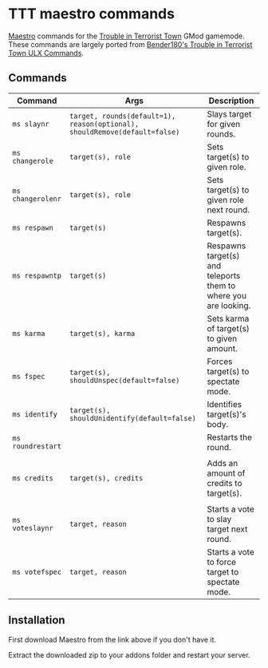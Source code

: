 # TTT maestro commands
[Maestro](https://github.com/DaaOtt/maestro) commands for the [Trouble in Terrorist Town](http://ttt.badking.net/) GMod gamemode. These commands are largely ported from [Bender180's Trouble in Terrorist Town ULX Commands](https://github.com/bender180/Trouble-in-Terrorist-Town-ULX-Commands).

## Commands
| Command | Args | Description |
|---------|------|-------------|
| ```ms slaynr``` | ```target, rounds(default=1), reason(optional), shouldRemove(default=false)``` | Slays target for given rounds. |
| ```ms changerole``` | ```target(s), role``` | Sets target(s) to given role. |
| ```ms changerolenr``` | ```target(s), role``` | Sets target(s) to given role next round. |
| ```ms respawn``` | ```target(s)``` | Respawns target(s). |
| ```ms respawntp``` | ```target(s)``` | Respawns target(s) and teleports them to where you are looking. |
| ```ms karma``` | ```target(s), karma``` | Sets karma of target(s) to given amount. |
| ```ms fspec``` | ```target(s), shouldUnspec(default=false)``` | Forces target(s) to spectate mode. |
| ```ms identify``` | ```target(s), shouldUnidentify(default=false)``` | Identifies target(s)'s body. |
| ```ms roundrestart``` | | Restarts the round. |
| | | |
| ```ms credits``` | ```target(s), credits``` | Adds an amount of credits to target(s). |
| | | |
| ```ms voteslaynr``` | ```target, reason``` | Starts a vote to slay target next round. |
| ```ms votefspec``` | ```target, reason``` | Starts a vote to force target to spectate mode. |

## Installation
First download Maestro from the link above if you don't have it.

Extract the downloaded zip to your addons folder and restart your server.
